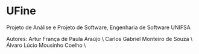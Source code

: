 # UFine
Projeto de Análise e Projeto de Software, Engenharia de Software UNIFSA

Autores:
  Artur França de Paula Araújo \\
  Carlos Gabriel Monteiro de Souza \\
  Álvaro Lúcio Mousinho Coelho \\
